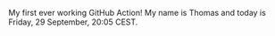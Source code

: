 My first ever working GitHub Action!
My name is Thomas and today is Friday, 29 September, 20:05 CEST. 
